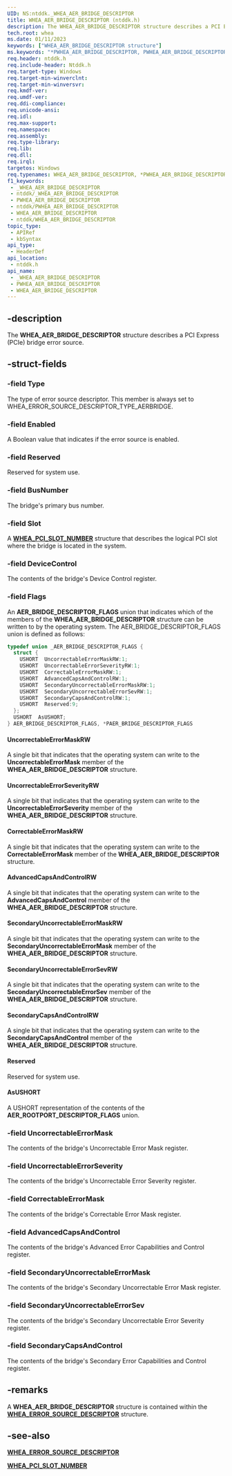 ```yaml
---
UID: NS:ntddk._WHEA_AER_BRIDGE_DESCRIPTOR
title: WHEA_AER_BRIDGE_DESCRIPTOR (ntddk.h)
description: The WHEA_AER_BRIDGE_DESCRIPTOR structure describes a PCI Express (PCIe) bridge error source.
tech.root: whea
ms.date: 01/11/2023
keywords: ["WHEA_AER_BRIDGE_DESCRIPTOR structure"]
ms.keywords: "*PWHEA_AER_BRIDGE_DESCRIPTOR, PWHEA_AER_BRIDGE_DESCRIPTOR, PWHEA_AER_BRIDGE_DESCRIPTOR structure pointer [WHEA Drivers and Applications], WHEA_AER_BRIDGE_DESCRIPTOR, WHEA_AER_BRIDGE_DESCRIPTOR structure [WHEA Drivers and Applications], _WHEA_AER_BRIDGE_DESCRIPTOR, ntddk/PWHEA_AER_BRIDGE_DESCRIPTOR, ntddk/WHEA_AER_BRIDGE_DESCRIPTOR, whea.whea_aer_bridge_descriptor, whearef_52e2fbef-c8d7-42c8-b8ae-584fbc4f622f.xml"
req.header: ntddk.h
req.include-header: Ntddk.h
req.target-type: Windows
req.target-min-winverclnt:
req.target-min-winversvr: 
req.kmdf-ver: 
req.umdf-ver: 
req.ddi-compliance: 
req.unicode-ansi: 
req.idl: 
req.max-support: 
req.namespace: 
req.assembly: 
req.type-library: 
req.lib: 
req.dll: 
req.irql: 
targetos: Windows
req.typenames: WHEA_AER_BRIDGE_DESCRIPTOR, *PWHEA_AER_BRIDGE_DESCRIPTOR
f1_keywords:
 - _WHEA_AER_BRIDGE_DESCRIPTOR
 - ntddk/_WHEA_AER_BRIDGE_DESCRIPTOR
 - PWHEA_AER_BRIDGE_DESCRIPTOR
 - ntddk/PWHEA_AER_BRIDGE_DESCRIPTOR
 - WHEA_AER_BRIDGE_DESCRIPTOR
 - ntddk/WHEA_AER_BRIDGE_DESCRIPTOR
topic_type:
 - APIRef
 - kbSyntax
api_type:
 - HeaderDef
api_location:
 - ntddk.h
api_name:
 - _WHEA_AER_BRIDGE_DESCRIPTOR
 - PWHEA_AER_BRIDGE_DESCRIPTOR
 - WHEA_AER_BRIDGE_DESCRIPTOR
---
```


## -description

The **WHEA_AER_BRIDGE_DESCRIPTOR** structure describes a PCI Express (PCIe) bridge error source.

## -struct-fields

### -field Type

The type of error source descriptor. This member is always set to WHEA_ERROR_SOURCE_DESCRIPTOR_TYPE_AERBRIDGE.

### -field Enabled

A Boolean value that indicates if the error source is enabled.

### -field Reserved

Reserved for system use.

### -field BusNumber

The bridge's primary bus number.

### -field Slot

A [**WHEA_PCI_SLOT_NUMBER**](./ns-ntddk-_whea_pci_slot_number.md) structure that describes the logical PCI slot where the bridge is located in the system.

### -field DeviceControl

The contents of the bridge's Device Control register.

### -field Flags

An **AER_BRIDGE_DESCRIPTOR_FLAGS** union that indicates which of the members of the **WHEA_AER_BRIDGE_DESCRIPTOR** structure can be written to by the operating system. The AER_BRIDGE_DESCRIPTOR_FLAGS union is defined as follows:

```cpp
typedef union _AER_BRIDGE_DESCRIPTOR_FLAGS {
  struct {
    USHORT  UncorrectableErrorMaskRW:1;
    USHORT  UncorrectableErrorSeverityRW:1;
    USHORT  CorrectableErrorMaskRW:1;
    USHORT  AdvancedCapsAndControlRW:1;
    USHORT  SecondaryUncorrectableErrorMaskRW:1;
    USHORT  SecondaryUncorrectableErrorSevRW:1;
    USHORT  SecondaryCapsAndControlRW:1;
    USHORT  Reserved:9;
  };
  USHORT  AsUSHORT;
} AER_BRIDGE_DESCRIPTOR_FLAGS, *PAER_BRIDGE_DESCRIPTOR_FLAGS
```

#### UncorrectableErrorMaskRW

A single bit that indicates that the operating system can write to the **UncorrectableErrorMask** member of the **WHEA_AER_BRIDGE_DESCRIPTOR** structure.

#### UncorrectableErrorSeverityRW

A single bit that indicates that the operating system can write to the **UncorrectableErrorSeverity** member of the **WHEA_AER_BRIDGE_DESCRIPTOR** structure.

#### CorrectableErrorMaskRW

A single bit that indicates that the operating system can write to the **CorrectableErrorMask** member of the **WHEA_AER_BRIDGE_DESCRIPTOR** structure.

#### AdvancedCapsAndControlRW

A single bit that indicates that the operating system can write to the **AdvancedCapsAndControl** member of the **WHEA_AER_BRIDGE_DESCRIPTOR** structure.

#### SecondaryUncorrectableErrorMaskRW

A single bit that indicates that the operating system can write to the **SecondaryUncorrectableErrorMask** member of the **WHEA_AER_BRIDGE_DESCRIPTOR** structure.

#### SecondaryUncorrectableErrorSevRW

A single bit that indicates that the operating system can write to the **SecondaryUncorrectableErrorSev** member of the **WHEA_AER_BRIDGE_DESCRIPTOR** structure.

#### SecondaryCapsAndControlRW

A single bit that indicates that the operating system can write to the **SecondaryCapsAndControl** member of the **WHEA_AER_BRIDGE_DESCRIPTOR** structure.

#### Reserved

Reserved for system use.

#### AsUSHORT

A USHORT representation of the contents of the **AER_ROOTPORT_DESCRIPTOR_FLAGS** union.

### -field UncorrectableErrorMask

The contents of the bridge's Uncorrectable Error Mask register.

### -field UncorrectableErrorSeverity

The contents of the bridge's Uncorrectable Error Severity register.

### -field CorrectableErrorMask

The contents of the bridge's Correctable Error Mask register.

### -field AdvancedCapsAndControl

The contents of the bridge's Advanced Error Capabilities and Control register.

### -field SecondaryUncorrectableErrorMask

The contents of the bridge's Secondary Uncorrectable Error Mask register.

### -field SecondaryUncorrectableErrorSev

The contents of the bridge's Secondary Uncorrectable Error Severity register.

### -field SecondaryCapsAndControl

The contents of the bridge's Secondary Error Capabilities and Control register.

## -remarks

A **WHEA_AER_BRIDGE_DESCRIPTOR** structure is contained within the [**WHEA_ERROR_SOURCE_DESCRIPTOR**](./ns-ntddk-_whea_error_source_descriptor.md) structure.

## -see-also

[**WHEA_ERROR_SOURCE_DESCRIPTOR**](./ns-ntddk-_whea_error_source_descriptor.md)

[**WHEA_PCI_SLOT_NUMBER**](./ns-ntddk-_whea_pci_slot_number.md)